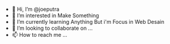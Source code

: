 - 👋 Hi, I’m @joeputra
- 👀 I’m interested in Make Something
- 🌱 I’m currently learning Anything But i'm Focus in Web Desain
- 💞️ I’m looking to collaborate on ...
- 📫 How to reach me ...

<!---
joeputra/joeputra is a ✨ special ✨ repository because its `README.md` (this file) appears on your GitHub profile.
You can click the Preview link to take a look at your changes.
--->
